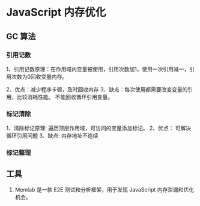 # JavaScript 内存优化

## GC 算法

### 引用记数

1、引用记数原理：在作用域内变量被使用，引用次数加1，使用一次引用减一，引用次数为0回收变量内存。

2、优点：减少程序卡顿，及时回收内存
3、缺点：每次使用都需要改变变量的引用，比较消耗性能。 不能回收循环引用变量。

### 标记清除

1、清除标记原理: 遍历顶层作用域，可访问的变量添加标记。
2、优点： 可解决循环引用问题
3、缺点: 内存地址不连续

### 标记整理


## 工具

1. Memlab 是一款 E2E 测试和分析框架，用于发现 JavaScript 内存泄漏和优化机会。
